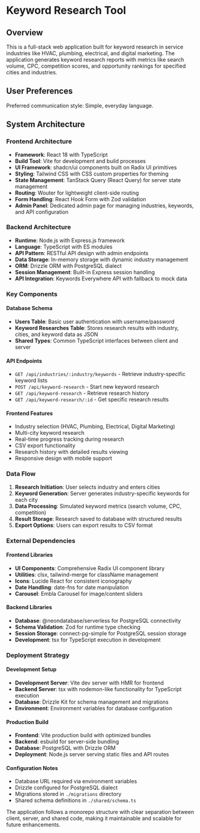 # Keyword Research Tool

## Overview

This is a full-stack web application built for keyword research in service industries like HVAC, plumbing, electrical, and digital marketing. The application generates keyword research reports with metrics like search volume, CPC, competition scores, and opportunity rankings for specified cities and industries.

## User Preferences

Preferred communication style: Simple, everyday language.

## System Architecture

### Frontend Architecture
- **Framework**: React 18 with TypeScript
- **Build Tool**: Vite for development and build processes
- **UI Framework**: shadcn/ui components built on Radix UI primitives
- **Styling**: Tailwind CSS with CSS custom properties for theming
- **State Management**: TanStack Query (React Query) for server state management
- **Routing**: Wouter for lightweight client-side routing
- **Form Handling**: React Hook Form with Zod validation
- **Admin Panel**: Dedicated admin page for managing industries, keywords, and API configuration

### Backend Architecture
- **Runtime**: Node.js with Express.js framework
- **Language**: TypeScript with ES modules
- **API Pattern**: RESTful API design with admin endpoints
- **Data Storage**: In-memory storage with dynamic industry management
- **ORM**: Drizzle ORM with PostgreSQL dialect
- **Session Management**: Built-in Express session handling
- **API Integration**: Keywords Everywhere API with fallback to mock data

### Key Components

#### Database Schema
- **Users Table**: Basic user authentication with username/password
- **Keyword Researches Table**: Stores research results with industry, cities, and keyword data as JSON
- **Shared Types**: Common TypeScript interfaces between client and server

#### API Endpoints
- `GET /api/industries/:industry/keywords` - Retrieve industry-specific keyword lists
- `POST /api/keyword-research` - Start new keyword research
- `GET /api/keyword-research` - Retrieve research history
- `GET /api/keyword-research/:id` - Get specific research results

#### Frontend Features
- Industry selection (HVAC, Plumbing, Electrical, Digital Marketing)
- Multi-city keyword research
- Real-time progress tracking during research
- CSV export functionality
- Research history with detailed results viewing
- Responsive design with mobile support

### Data Flow

1. **Research Initiation**: User selects industry and enters cities
2. **Keyword Generation**: Server generates industry-specific keywords for each city
3. **Data Processing**: Simulated keyword metrics (search volume, CPC, competition)
4. **Result Storage**: Research saved to database with structured results
5. **Export Options**: Users can export results to CSV format

### External Dependencies

#### Frontend Libraries
- **UI Components**: Comprehensive Radix UI component library
- **Utilities**: clsx, tailwind-merge for className management
- **Icons**: Lucide React for consistent iconography
- **Date Handling**: date-fns for date manipulation
- **Carousel**: Embla Carousel for image/content sliders

#### Backend Libraries
- **Database**: @neondatabase/serverless for PostgreSQL connectivity
- **Schema Validation**: Zod for runtime type checking
- **Session Storage**: connect-pg-simple for PostgreSQL session storage
- **Development**: tsx for TypeScript execution in development

### Deployment Strategy

#### Development Setup
- **Development Server**: Vite dev server with HMR for frontend
- **Backend Server**: tsx with nodemon-like functionality for TypeScript execution
- **Database**: Drizzle Kit for schema management and migrations
- **Environment**: Environment variables for database configuration

#### Production Build
- **Frontend**: Vite production build with optimized bundles
- **Backend**: esbuild for server-side bundling
- **Database**: PostgreSQL with Drizzle ORM
- **Deployment**: Node.js server serving static files and API routes

#### Configuration Notes
- Database URL required via environment variables
- Drizzle configured for PostgreSQL dialect
- Migrations stored in `./migrations` directory
- Shared schema definitions in `./shared/schema.ts`

The application follows a monorepo structure with clear separation between client, server, and shared code, making it maintainable and scalable for future enhancements.